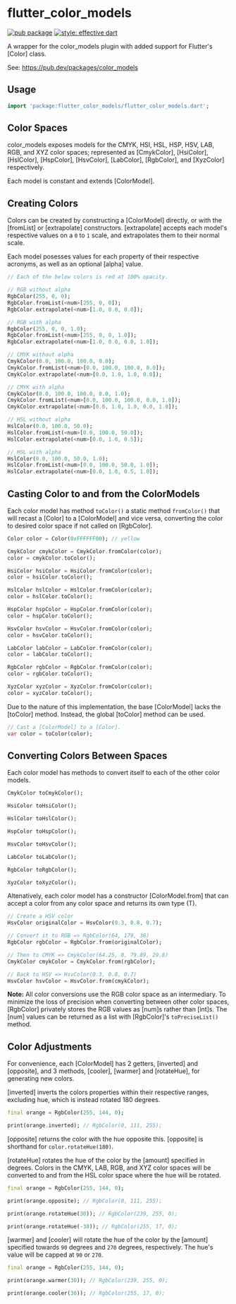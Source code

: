 # flutter_color_models

[![pub package](https://img.shields.io/pub/v/flutter_color_models.svg)](https://pub.dartlang.org/packages/flutter_color_models)
[![style: effective dart](https://img.shields.io/badge/style-effective_dart-40c4ff.svg)](https://github.com/tenhobi/effective_dart)

A wrapper for the color_models plugin with added
support for Flutter's [Color] class.

See: https://pub.dev/packages/color_models

## Usage

```dart
import 'package:flutter_color_models/flutter_color_models.dart';
```

## Color Spaces

color_models exposes models for the CMYK, HSI, HSL, HSP, HSV, LAB, RGB,
and XYZ color spaces; represented as [CmykColor], [HsiColor], [HslColor],
[HspColor], [HsvColor], [LabColor], [RgbColor], and [XyzColor] respectively.

Each model is constant and extends [ColorModel].

## Creating Colors

Colors can be created by constructing a [ColorModel] directly, or with the
[fromList] or [extrapolate] constructors. [extrapolate] accepts each model's respective values on a `0` to `1` scale,
and extrapolates them to their normal scale.

Each model posesses values for each property of their respective acronyms,
as well as an optional [alpha] value.

```dart
// Each of the below colors is red at 100% opacity.

// RGB without alpha
RgbColor(255, 0, 0);
RgbColor.fromList(<num>[255, 0, 0]);
RgbColor.extrapolate(<num>[1.0, 0.0, 0.0]);

// RGB with alpha
RgbColor(255, 0, 0, 1.0);
RgbColor.fromList(<num>[255, 0, 0, 1.0]);
RgbColor.extrapolate(<num>[1.0, 0.0, 0.0, 1.0]);

// CMYK without alpha
CmykColor(0.0, 100.0, 100.0, 0.0);
CmykColor.fromList(<num>[0.0, 100.0, 100.0, 0.0]);
CmykColor.extrapolate(<num>[0.0, 1.0, 1.0, 0.0]);

// CMYK with alpha
CmykColor(0.0, 100.0, 100.0, 0.0, 1.0);
CmykColor.fromList(<num>[0.0, 100.0, 100.0, 0.0, 1.0]);
CmykColor.extrapolate(<num>[0.0, 1.0, 1.0, 0.0, 1.0]);

// HSL without alpha
HslColor(0.0, 100.0, 50.0);
HslColor.fromList(<num>[0.0, 100.0, 50.0]);
HslColor.extrapolate(<num>[0.0, 1.0, 0.5]);

// HSL with alpha
HslColor(0.0, 100.0, 50.0, 1.0);
HslColor.fromList(<num>[0.0, 100.0, 50.0, 1.0]);
HslColor.extrapolate(<num>[0.0, 1.0, 0.5, 1.0]);
```

## Casting Color to and from the ColorModels

Each color model has method `toColor()` a static method `fromColor()`
that will recast a [Color] to a [ColorModel] and vice versa, converting
the color to desired color space if not called on [RgbColor].

```dart
Color color = Color(0xFFFFFF00); // yellow

CmykColor cmykColor = CmykColor.fromColor(color);
color = cmykColor.toColor();

HsiColor hsiColor = HsiColor.fromColor(color);
color = hsiColor.toColor();

HslColor hslColor = HslColor.fromColor(color);
color = hslColor.toColor();

HspColor hspColor = HspColor.fromColor(color);
color = hspColor.toColor();

HsvColor hsvColor = HsvColor.fromColor(color);
color = hsvColor.toColor();

LabColor labColor = LabColor.fromColor(color);
color = labColor.toColor();

RgbColor rgbColor = RgbColor.fromColor(color);
color = rgbColor.toColor();

XyzColor xyzColor = XyzColor.fromColor(color);
color = xyzColor.toColor();
```

Due to the nature of this implementation, the base [ColorModel] lacks the
[toColor] method. Instead, the global [toColor] method can be used.

```dart
// Cast a [ColorModel] to a [Color].
var color = toColor(color);
```

## Converting Colors Between Spaces

Each color model has methods to convert itself
to each of the other color models.

```dart
CmykColor toCmykColor();

HsiColor toHsiColor();

HslColor toHslColor();

HspColor toHspColor();

HsvColor toHsvColor();

LabColor toLabColor();

RgbColor toRgbColor();

XyzColor toXyzColor();
```

Altenatively, each color model has a constructor [ColorModel.from] that can
accept a color from any color space and returns its own type (T).

```dart
// Create a HSV color
HsvColor originalColor = HsvColor(0.3, 0.8, 0.7);

// Convert it to RGB => RgbColor(64, 179, 36)
RgbColor rgbColor = RgbColor.from(originalColor);

// Then to CMYK => CmykColor(64.25, 0, 79.89, 29.8)
CmykColor cmykColor = CmykColor.from(rgbColor);

// Back to HSV => HsvColor(0.3, 0.8, 0.7)
HsvColor hsvColor = HsvColor.from(cmykColor);
```

__Note:__ All color conversions use the RGB color space as an
intermediary. To minimize the loss of precision when converting
between other color spaces, [RgbColor] privately stores the RGB
values as [num]s rather than [int]s. The [num] values can be
returned as a list with [RgbColor]'s `toPreciseList()` method.

## Color Adjustments

For convenience, each [ColorModel] has 2 getters, [inverted] and [opposite],
and 3 methods, [cooler], [warmer] and [rotateHue], for generating new colors.

[inverted] inverts the colors properties within their respective ranges,
excluding hue, which is instead rotated 180 degrees.

```dart
final orange = RgbColor(255, 144, 0);

print(orange.inverted); // RgbColor(0, 111, 255);
```

[opposite] returns the color with the hue opposite this. [opposite] is
shorthand for `color.rotateHue(180)`.

[rotateHue] rotates the hue of the color by the [amount] specified in degrees.
Colors in the CMYK, LAB, RGB, and XYZ color spaces will be converted to and from
the HSL color space where the hue will be rotated.

```dart
final orange = RgbColor(255, 144, 0);

print(orange.opposite); // RgbColor(0, 111, 255);

print(orange.rotateHue(30)); // RgbColor(239, 255, 0);

print(orange.rotateHue(-30)); // RgbColor(255, 17, 0);
```

[warmer] and [cooler] will rotate the hue of the color by the [amount] specified
towards `90` degrees and `270` degrees, respectively. The hue's value will be
capped at `90` or `270`.

```dart
final orange = RgbColor(255, 144, 0);

print(orange.warmer(30)); // RgbColor(239, 255, 0);

print(orange.cooler(30)); // RgbColor(255, 17, 0);
```
